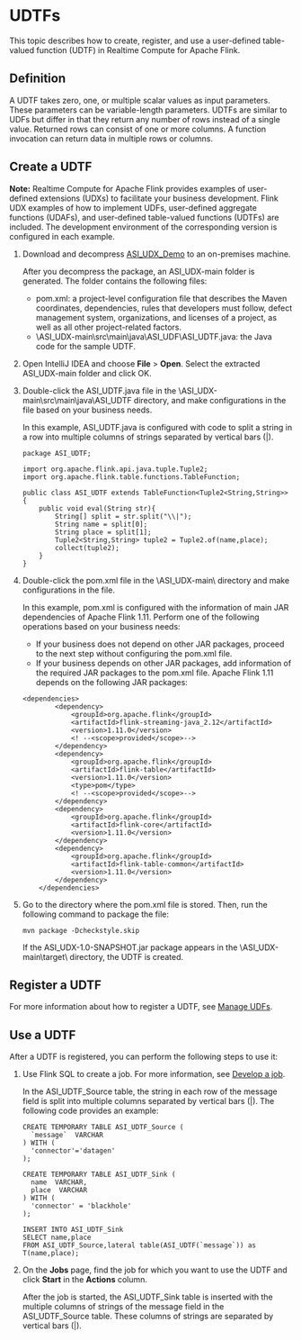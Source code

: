 # UDTFs

This topic describes how to create, register, and use a user-defined table-valued function \(UDTF\) in Realtime Compute for Apache Flink.

## Definition

A UDTF takes zero, one, or multiple scalar values as input parameters. These parameters can be variable-length parameters. UDTFs are similar to UDFs but differ in that they return any number of rows instead of a single value. Returned rows can consist of one or more columns. A function invocation can return data in multiple rows or columns.

## Create a UDTF

**Note:** Realtime Compute for Apache Flink provides examples of user-defined extensions \(UDXs\) to facilitate your business development. Flink UDX examples of how to implement UDFs, user-defined aggregate functions \(UDAFs\), and user-defined table-valued functions \(UDTFs\) are included. The development environment of the corresponding version is configured in each example.

1.  Download and decompress [ASI\_UDX\_Demo](https://github.com/RealtimeCompute/ASI_UDX) to an on-premises machine.

    After you decompress the package, an ASI\_UDX-main folder is generated. The folder contains the following files:

    -   pom.xml: a project-level configuration file that describes the Maven coordinates, dependencies, rules that developers must follow, defect management system, organizations, and licenses of a project, as well as all other project-related factors.
    -   \\ASI\_UDX-main\\src\\main\\java\\ASI\_UDF\\ASI\_UDTF.java: the Java code for the sample UDTF.
2.  Open IntelliJ IDEA and choose **File** \> **Open**. Select the extracted ASI\_UDX-main folder and click OK.
3.  Double-click the ASI\_UDTF.java file in the \\ASI\_UDX-main\\src\\main\\java\\ASI\_UDTF directory, and make configurations in the file based on your business needs.

    In this example, ASI\_UDTF.java is configured with code to split a string in a row into multiple columns of strings separated by vertical bars \(\|\).

    ```
    package ASI_UDTF;
    
    import org.apache.flink.api.java.tuple.Tuple2;
    import org.apache.flink.table.functions.TableFunction;
    
    public class ASI_UDTF extends TableFunction<Tuple2<String,String>> {
        public void eval(String str){
            String[] split = str.split("\\|");
            String name = split[0];
            String place = split[1];
            Tuple2<String,String> tuple2 = Tuple2.of(name,place);
            collect(tuple2);
        }
    }
    ```

4.  Double-click the pom.xml file in the \\ASI\_UDX-main\\ directory and make configurations in the file.

    In this example, pom.xml is configured with the information of main JAR dependencies of Apache Flink 1.11. Perform one of the following operations based on your business needs:

    -   If your business does not depend on other JAR packages, proceed to the next step without configuring the pom.xml file.
    -   If your business depends on other JAR packages, add information of the required JAR packages to the pom.xml file.
    Apache Flink 1.11 depends on the following JAR packages:

    ```
    <dependencies>
            <dependency>
                <groupId>org.apache.flink</groupId>
                <artifactId>flink-streaming-java_2.12</artifactId>
                <version>1.11.0</version>
                <! --<scope>provided</scope>-->
            </dependency>
            <dependency>
                <groupId>org.apache.flink</groupId>
                <artifactId>flink-table</artifactId>
                <version>1.11.0</version>
                <type>pom</type>
                <! --<scope>provided</scope>-->
            </dependency>
            <dependency>
                <groupId>org.apache.flink</groupId>
                <artifactId>flink-core</artifactId>
                <version>1.11.0</version>
            </dependency>
            <dependency>
                <groupId>org.apache.flink</groupId>
                <artifactId>flink-table-common</artifactId>
                <version>1.11.0</version>
            </dependency>
        </dependencies>
    ```

5.  Go to the directory where the pom.xml file is stored. Then, run the following command to package the file:

    ```
    mvn package -Dcheckstyle.skip
    ```

    If the ASI\_UDX-1.0-SNAPSHOT.jar package appears in the \\ASI\_UDX-main\\target\\ directory, the UDTF is created.


## Register a UDTF

For more information about how to register a UDTF, see [Manage UDFs]().

## Use a UDTF

After a UDTF is registered, you can perform the following steps to use it:

1.  Use Flink SQL to create a job. For more information, see [Develop a job]().

    In the ASI\_UDTF\_Source table, the string in each row of the message field is split into multiple columns separated by vertical bars \(\|\). The following code provides an example:

    ```
    CREATE TEMPORARY TABLE ASI_UDTF_Source (
      `message`  VARCHAR
    ) WITH (
      'connector'='datagen'
    );
    
    CREATE TEMPORARY TABLE ASI_UDTF_Sink (
      name  VARCHAR,
      place  VARCHAR
    ) WITH (
      'connector' = 'blackhole'
    );
    
    INSERT INTO ASI_UDTF_Sink
    SELECT name,place
    FROM ASI_UDTF_Source,lateral table(ASI_UDTF(`message`)) as T(name,place);
    ```

2.  On the **Jobs** page, find the job for which you want to use the UDTF and click **Start** in the **Actions** column.

    After the job is started, the ASI\_UDTF\_Sink table is inserted with the multiple columns of strings of the message field in the ASI\_UDTF\_Source table. These columns of strings are separated by vertical bars \(\|\).


